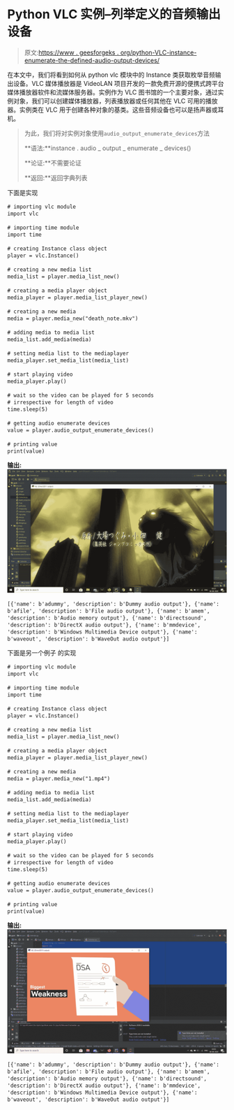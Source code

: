 # Python VLC 实例–列举定义的音频输出设备

> 原文:[https://www . geesforgeks . org/python-VLC-instance-enumerate-the-defined-audio-output-devices/](https://www.geeksforgeeks.org/python-vlc-instance-enumerate-the-defined-audio-output-devices/)

在本文中，我们将看到如何从 python vlc 模块中的 Instance 类获取枚举音频输出设备。VLC 媒体播放器是 VideoLAN 项目开发的一款免费开源的便携式跨平台媒体播放器软件和流媒体服务器。实例作为 VLC 图书馆的一个主要对象，通过实例对象，我们可以创建媒体播放器，列表播放器或任何其他在 VLC 可用的播放器。实例类在 VLC 用于创建各种对象的基类。这些音频设备也可以是扬声器或耳机。

> 为此，我们将对实例对象使用`audio_output_enumerate_devices`方法
> 
> **语法:**instance . audio _ output _ enumerate _ devices()
> 
> **论证:**不需要论证
> 
> **返回:**返回字典列表

下面是实现

```
# importing vlc module
import vlc

# importing time module
import time

# creating Instance class object
player = vlc.Instance()

# creating a new media list
media_list = player.media_list_new()

# creating a media player object
media_player = player.media_list_player_new()

# creating a new media
media = player.media_new("death_note.mkv")

# adding media to media list
media_list.add_media(media)

# setting media list to the mediaplayer
media_player.set_media_list(media_list)

# start playing video
media_player.play()

# wait so the video can be played for 5 seconds
# irrespective for length of video
time.sleep(5)

# getting audio enumerate devices
value = player.audio_output_enumerate_devices()

# printing value
print(value)
```

**输出:**
![](img/57ccffa8c486070958f67ed1dd7ef62e.png)

```
[{'name': b'adummy', 'description': b'Dummy audio output'}, {'name': b'afile', 'description': b'File audio output'}, {'name': b'amem', 'description': b'Audio memory output'}, {'name': b'directsound', 'description': b'DirectX audio output'}, {'name': b'mmdevice', 'description': b'Windows Multimedia Device output'}, {'name': b'waveout', 'description': b'WaveOut audio output'}]

```

下面是另一个例子
的实现

```
# importing vlc module
import vlc

# importing time module
import time

# creating Instance class object
player = vlc.Instance()

# creating a new media list
media_list = player.media_list_new()

# creating a media player object
media_player = player.media_list_player_new()

# creating a new media
media = player.media_new("1.mp4")

# adding media to media list
media_list.add_media(media)

# setting media list to the mediaplayer
media_player.set_media_list(media_list)

# start playing video
media_player.play()

# wait so the video can be played for 5 seconds
# irrespective for length of video
time.sleep(5)

# getting audio enumerate devices
value = player.audio_output_enumerate_devices()

# printing value
print(value)
```

**输出:**
![](img/1182bf29ec1fe0d0a2c3ce2234f329d4.png)

```
[{'name': b'adummy', 'description': b'Dummy audio output'}, {'name': b'afile', 'description': b'File audio output'}, {'name': b'amem', 'description': b'Audio memory output'}, {'name': b'directsound', 'description': b'DirectX audio output'}, {'name': b'mmdevice', 'description': b'Windows Multimedia Device output'}, {'name': b'waveout', 'description': b'WaveOut audio output'}]

```